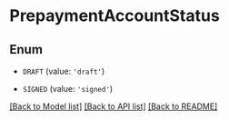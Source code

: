# PrepaymentAccountStatus


## Enum

* `DRAFT` (value: `'draft'`)

* `SIGNED` (value: `'signed'`)

[[Back to Model list]](../README.md#documentation-for-models) [[Back to API list]](../README.md#documentation-for-api-endpoints) [[Back to README]](../README.md)


